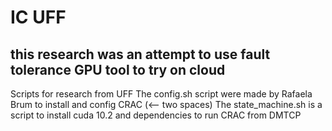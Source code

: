 # IC UFF
## this research was an attempt to use fault tolerance GPU tool to try on cloud 
Scripts for research from UFF
The config.sh script were made by Rafaela Brum to install and config CRAC (<-- two spaces)
The state_machine.sh is a script to install cuda 10.2 and dependencies to run CRAC from DMTCP
